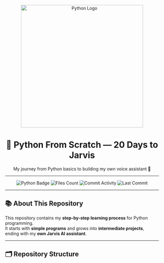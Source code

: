 <!-- Python Logo -->
<p align="center">
  <img src="https://www.python.org/static/community_logos/python-logo.png" width="400" alt="Python Logo">
</p>

<h1 align="center">🐍 Python From Scratch — 20 Days to Jarvis</h1>
<p align="center">My journey from Python basics to building my own voice assistant 🤖</p>

---

<!-- Badges -->
<p align="center">
  <img src="https://img.shields.io/badge/Made%20with-Python-3776AB?logo=python&logoColor=white" alt="Python Badge">
  <img src="https://img.shields.io/github/directory-file-count/YOUR-USERNAME/YOUR-REPO" alt="Files Count">
  <img src="https://img.shields.io/github/commit-activity/m/YOUR-USERNAME/YOUR-REPO" alt="Commit Activity">
  <img src="https://img.shields.io/github/last-commit/YOUR-USERNAME/YOUR-REPO" alt="Last Commit">
</p>

---

## 📚 About This Repository
This repository contains my **step-by-step learning process** for Python programming.  
It starts with **simple programs** and grows into **intermediate projects**, ending with my **own Jarvis AI assistant**.

---

## 🗂 Repository Structure

